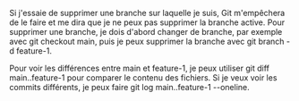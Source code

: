 Si j'essaie de supprimer une branche sur laquelle je suis, Git m'empêchera de le faire et me dira que je ne peux pas supprimer la branche active. Pour supprimer une branche, je dois d'abord changer de branche, par exemple avec git checkout main, puis je peux supprimer la branche avec git branch -d feature-1.

Pour voir les différences entre main et feature-1, je peux utiliser git diff main..feature-1 pour comparer le contenu des fichiers. Si je veux voir les commits différents, je peux faire git log main..feature-1 --oneline.
